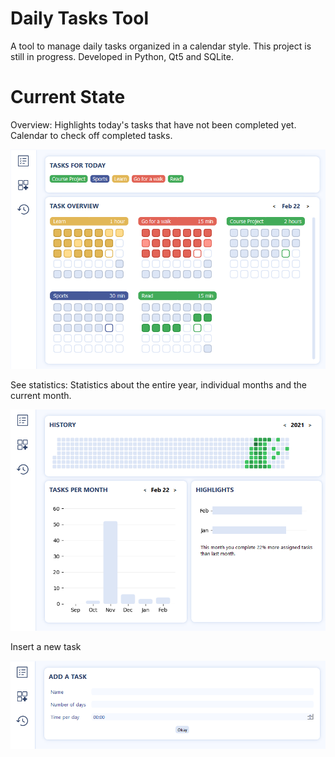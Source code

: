 # Daily Tasks Tool
A tool to manage daily tasks organized in a calendar style.
This project is still in progress.
Developed in Python, Qt5 and SQLite.

# Current State
Overview: 
Highlights today's tasks that have not been completed yet.
Calendar to check off completed tasks.

![plot](img/overview.png)

See statistics: Statistics about the entire year, individual months and the current month.

![plot](img/statistics.png?raw=true)

Insert a new task

![plot](img/insert.png?raw=true)
